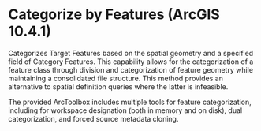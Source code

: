 # Categorize by Features (ArcGIS 10.4.1)

Categorizes Target Features based on the spatial geometry and a specified field of Category Features.  This capability allows for the categorization of a feature class through division and categorization of feature geometry while maintaining a consolidated file structure.  This method provides an alternative to spatial definition queries where the latter is infeasible.

The provided ArcToolbox includes multiple tools for feature categorization, including for workspace designation (both in memory and on disk), dual categorization, and forced source metadata cloning.
